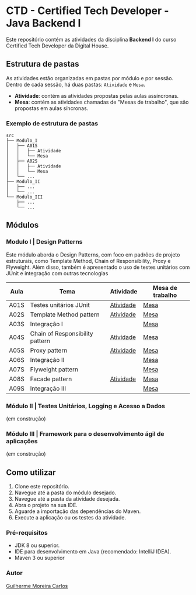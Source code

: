 # CTD - Certified Tech Developer - Java Backend I

Este repositório contém as atividades da disciplina **Backend I** do curso Certified Tech Developer da Digital House.

## Estrutura de pastas

As atividades estão organizadas em pastas por módulo e por sessão. Dentro de cada sessão, há duas pastas: `Atividade` e `Mesa`.

-   **Atividade**: contém as atividades propostas pelas aulas assíncronas.
-   **Mesa**: contém as atividades chamadas de "Mesas de trabalho", que são propostas em aulas síncronas.

### Exemplo de estrutura de pastas

```
src
├── Modulo_I
│   ├── A01S
│   │   ├── Atividade
│   │   └── Mesa
│   ├── A02S
│   │   ├── Atividade
│   │   └── Mesa
│   └── ...
├── Modulo_II
│   ├── ...
│   └── ...
└── Modulo_III
    ├── ...
    └── ...
```

## Módulos

### Modulo I | Design Patterns

Este módulo aborda o Design Patterns, com foco em padrões de projeto estruturais, como Template Method, Chain of Responsibility, Proxy e Flyweight. Além disso, também é apresentado o uso de testes unitários com JUnit e integração com outras tecnologias

| Aula | Tema | Atividade | Mesa de trabalho |
|------|------|-----------|------------------|
| A01S | Testes unitários JUnit | [Atividade](src/main/java/Modulo_I/A01S/Atividade) | [Mesa](src/main/java/Modulo_I/A01S/Mesa) |
| A02S | Template Method pattern | [Atividade](src/main/java/Modulo_I/A02S/Atividade) | [Mesa](src/main/java/Modulo_I/A02S/Mesa) |
| A03S | Integração I |  | [Mesa](src/main/java/Modulo_I/A03S/Mesa) |
| A04S | Chain of Responsibility pattern | [Atividade](src/main/java/Modulo_I/A04S/Atividade) | [Mesa](src/main/java/Modulo_I/A04S/Mesa) |
| A05S | Proxy pattern | [Atividade](src/main/java/Modulo_I/A05S/Atividade) | [Mesa](src/main/java/Modulo_I/A05S/Mesa) |
| A06S | Integração II |  | [Mesa](src/main/java/Modulo_I/A06S/Mesa) |
| A07S | Flyweight pattern |  | [Mesa](src/main/java/Modulo_I/A07S/Mesa) |
| A08S | Facade pattern | [Atividade](src/main/java/Modulo_I/A08S/Atividade) | [Mesa](src/main/java/Modulo_I/A08S/Mesa) |
| A09S | Integração III |  | [Mesa](src/main/java/Modulo_I/A09S/Mesa) |

### Módulo II | Testes Unitários, Logging e Acesso a Dados

(em construção)

### Módulo III | Framework para o desenvolvimento ágil de aplicações

(em construção)


## Como utilizar

1.  Clone este repositório.
2.  Navegue até a pasta do módulo desejado.
3.  Navegue até a pasta da atividade desejada.
4.  Abra o projeto na sua IDE.
5.  Aguarde a importação das dependências do Maven.
6.  Execute a aplicação ou os testes da atividade.

### Pré-requisitos

-   JDK 8 ou superior.
-   IDE para desenvolvimento em Java (recomendado: IntelliJ IDEA).
-   Maven 3 ou superior

### Autor

[Guilherme Moreira Carlos](https://github.com/GuiMoreiraC)
